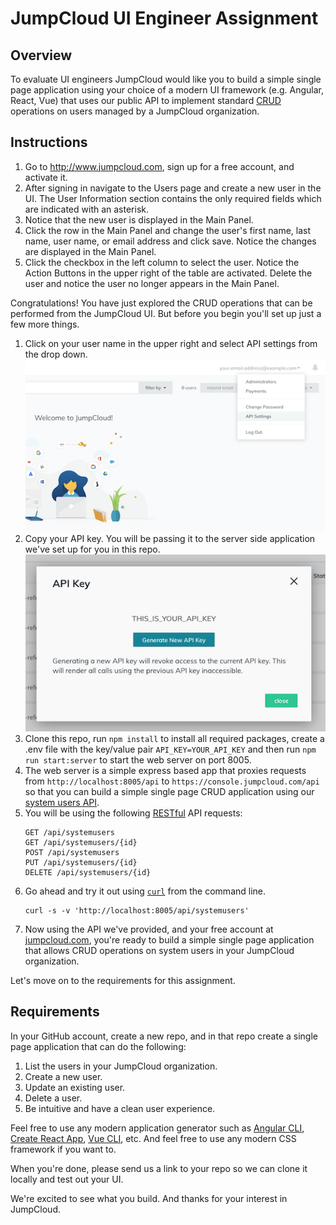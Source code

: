 # JumpCloud UI Engineer Assignment

## Overview

To evaluate UI engineers JumpCloud would like you to build a simple single page application
using your choice of a modern UI framework (e.g. Angular, React, Vue) that uses our public
API to implement standard [CRUD](https://en.wikipedia.org/wiki/Create,_read,_update_and_delete)
operations on users managed by a JumpCloud organization.

## Instructions

1. Go to http://www.jumpcloud.com, sign up for a free account, and activate it.
2. After signing in navigate to the Users page and create a new user in the UI. The User Information
   section contains the only required fields which are indicated with an asterisk.
3. Notice that the new user is displayed in the Main Panel.
4. Click the row in the Main Panel and change the user's first name, last name, user name, or email
   address and click save. Notice the changes are displayed in the Main Panel.
5. Click the checkbox in the left column to select the user. Notice the Action Buttons in the
   upper right of the table are activated. Delete the user and notice the user no longer appears in
   the Main Panel.

Congratulations! You have just explored the CRUD operations that can be performed from the JumpCloud
UI. But before you begin you'll set up just a few more things.

1. Click on your user name in the upper right and select API settings from the drop down.
   ![API Settings](api-settings-dropdown.png)
2. Copy your API key. You will be passing it to the server side application we've set up for you in this repo.
   ![API Key](api-key.png)
3. Clone this repo, run `npm install` to install all required packages, create a .env file with the key/value
   pair `API_KEY=YOUR_API_KEY` and then run `npm run start:server` to start the web server on port 8005.
4. The web server is a simple express based app that proxies requests from `http://localhost:8005/api` to
   `https://console.jumpcloud.com/api` so that you can build a simple single page CRUD application
   using our [system users API](https://docs.jumpcloud.com/1.0/systemusers).
5. You will be using the following [RESTful](https://en.wikipedia.org/wiki/Representational_state_transfer)
   API requests:
   ```http
   GET /api/systemusers
   GET /api/systemusers/{id}
   POST /api/systemusers
   PUT /api/systemusers/{id}
   DELETE /api/systemusers/{id}
   ```
6. Go ahead and try it out using [`curl`](https://curl.haxx.se/) from the command line.
   ```shell
   curl -s -v 'http://localhost:8005/api/systemusers'
   ```
7. Now using the API we've provided, and your free account at [jumpcloud.com](http://www.jumpcloud.com),
   you're ready to build a simple single page application that allows CRUD operations on system users in
   your JumpCloud organization.

Let's move on to the requirements for this assignment.

## Requirements

In your GitHub account, create a new repo, and in that repo create a single page application that can do
the following:

1. List the users in your JumpCloud organization.
2. Create a new user.
3. Update an existing user.
4. Delete a user.
5. Be intuitive and have a clean user experience.

Feel free to use any modern application generator such as [Angular CLI](https://cli.angular.io/),
[Create React App](https://facebook.github.io/create-react-app/), [Vue CLI](https://cli.vuejs.org/), etc.
And feel free to use any modern CSS framework if you want to.

When you're done, please send us a link to your repo so we can clone it locally and test out
your UI.

We're excited to see what you build. And thanks for your interest in JumpCloud.
